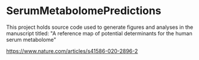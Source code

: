 # SerumMetabolomePredictions

This project holds source code used to generate figures and analyses in the manuscript titled:
"A reference map of potential determinants for the human serum metabolome"

https://www.nature.com/articles/s41586-020-2896-2
